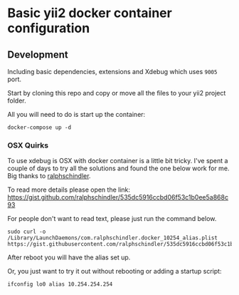 # Basic yii2 docker container configuration

## Development

Including basic dependencies, extensions and Xdebug which uses `9005` port.

Start by cloning this repo and copy or move all the files to your yii2 project folder.

All you will need to do is start up the container:

```
docker-compose up -d
```

### OSX Quirks

To use xdebug is OSX with docker container is a little bit tricky. I've spent a couple of days to try all the solutions and found the one below work for me. Big thanks to [ralphschindler](https://gist.github.com/ralphschindler).

To read more details please open the link:
https://gist.github.com/ralphschindler/535dc5916ccbd06f53c1b0ee5a868c93

For people don't want to read text, please just run the command below.


```
sudo curl -o /Library/LaunchDaemons/com.ralphschindler.docker_10254_alias.plist https://gist.githubusercontent.com/ralphschindler/535dc5916ccbd06f53c1b0ee5a868c93/raw/com.ralphschindler.docker_10254_alias.plist

```

After reboot you will have the alias set up.

Or, you just want to try it out without rebooting or adding a startup script:
```
ifconfig lo0 alias 10.254.254.254
```